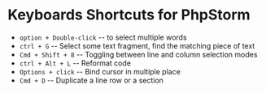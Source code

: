 # Keyboards Shortcuts for PhpStorm
* `option + Double-click`     -- to select multiple words
* `ctrl + G`                  -- Select some text fragment, find the matching piece of text
* `Cmd + Shift + 8`           -- Toggling between line and column selection modes
* `ctrl + Alt + L`            -- Reformat code
* `Options + click`           -- Bind cursor in multiple place
* `Cmd + D`                   -- Duplicate a line row or a section